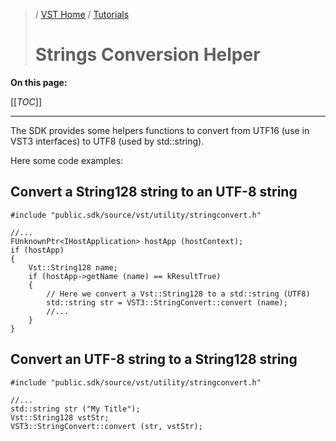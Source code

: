 >/ [VST Home](../Index.md) / [Tutorials](../Tutorials/Index.md)
>
># Strings Conversion Helper

**On this page:**

[[_TOC_]]

---

The SDK provides some helpers functions to convert from UTF16 (use in VST3 interfaces) to UTF8 (used by std::string).

Here some code examples:

## Convert a String128 string to an UTF-8 string

```
#include "public.sdk/source/vst/utility/stringconvert.h"

//...
FUnknownPtr<IHostApplication> hostApp (hostContext);
if (hostApp)
{
    Vst::String128 name;
    if (hostApp->getName (name) == kResultTrue)
    {
        // Here we convert a Vst::String128 to a std::string (UTF8)
        std::string str = VST3::StringConvert::convert (name);
        //...
    }
}
```

## Convert an UTF-8 string to a String128 string

```
#include "public.sdk/source/vst/utility/stringconvert.h"

//...
std::string str ("My Title");
Vst::String128 vstStr;
VST3::StringConvert::convert (str, vstStr);
```
